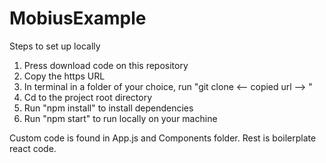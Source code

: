 # MobiusExample

Steps to set up locally

1. Press download code on this repository
2. Copy the https URL
3. In terminal in a folder of your choice, run "git clone <-- copied url --> "
4. Cd to the project root directory
5. Run "npm install" to install dependencies
6. Run "npm start" to run locally on your machine

Custom code is found in App.js and Components folder. Rest is boilerplate react code.
